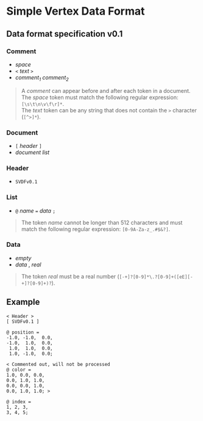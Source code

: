 # Simple Vertex Data Format
## Data format specification v0.1

### Comment
+ _space_
+ `<` _text_ `>`
+ _comment<sub>1</sub>_ _comment<sub>2</sub>_
> A *comment* can appear before and after each token in a document.  
> The *space* token must match the following regular expression: `[\s\t\n\v\f\r]*`.  
> The *text* token can be any string that does not contain the `>` character (`[^>]*`).  

### Document
+ `[` _header_ `]`
+ _document_ _list_

### Header
+ `SVDFv0.1`

### List
+ `@` _name_ `=` _data_ `;`
> The token *name* cannot be longer than 512 characters and must match the following regular expression: `[0-9A-Za-z_.#$&?]`.  

### Data
+ _empty_
+ _data_ , _real_
> The token *real* must be a real number (`[-+]?[0-9]*\.?[0-9]+([eE][-+]?[0-9]+)?`).

## Example
```
< Header >
[ SVDFv0.1 ]

@ position = 
-1.0, -1.0,  0.0,
-1.0,  1.0,  0.0,
 1.0,  1.0,  0.0,
 1.0, -1.0,  0.0;

< Commented out, will not be processed
@ color =
1.0, 0.0, 0.0,
0.0, 1.0, 1.0,
0.0, 0.0, 1.0,
0.0, 1.0, 1.0; >

@ index =
1, 2, 3,
3, 4, 5;

```